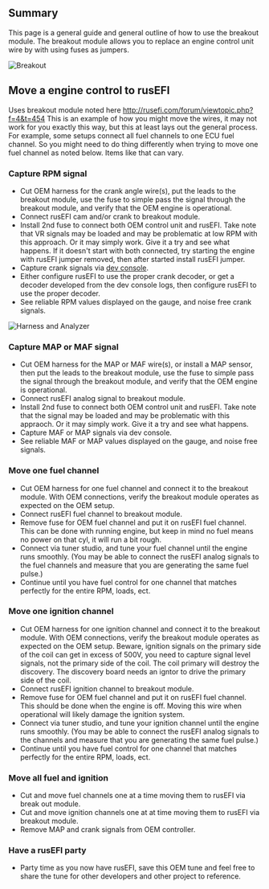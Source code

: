 ## Summary

This page is a general guide and general outline of how to use the breakout module. The breakout module allows you to replace an engine control unit wire by with using fuses as jumpers.

![Breakout](Images/breakout.png)

## Move a engine control to rusEFI
Uses breakout module noted here http://rusefi.com/forum/viewtopic.php?f=4&t=454 This is an example of how you might move the wires, it may not work for you exactly this way, but this at least lays out the general process. For example, some setups connect all fuel channels to one ECU fuel channel. So you might need to do thing differently when trying to move one fuel channel as noted below. Items like that can vary. 

### Capture RPM signal

* Cut OEM harness for the crank angle wire(s), put the leads to the breakout module, use the fuse to simple pass the signal through the breakout module, and verify that the OEM engine is operational. 
* Connect rusEFI cam and/or crank to breakout module.
* Install 2nd fuse to connect both OEM control unit and rusEFI. Take note that VR signals may be loaded and may be problematic at low RPM with this approach. Or it may simply work. Give it a try and see what happens. If it doesn't start with both connected, try starting the engine with rusEFI jumper removed, then after started install rusEFI jumper. 
* Capture crank signals via [dev console](Console).
* Either configure rusEFI to use the proper crank decoder, or get a decoder developed from the dev console logs, then configure rusEFI to use the proper decoder. 
* See reliable RPM values displayed on the gauge, and noise free crank signals.

![Harness and Analyzer](Images/Harness_and_analyzer.jpg)

### Capture MAP or MAF signal

* Cut OEM harness for the MAP or MAF wire(s), or install a MAP sensor, then put the leads to the breakout module, use the fuse to simple pass the signal through the breakout module, and verify that the OEM engine is operational. 
* Connect rusEFI analog signal to breakout module.
* Install 2nd fuse to connect both OEM control unit and rusEFI. Take note that the signal may be loaded and may be problematic with this appraoch. Or it may simply work. Give it a try and see what happens. 
* Capture MAF or MAP signals via dev console.
* See reliable MAF or MAP values displayed on the gauge, and noise free signals.

### Move one fuel channel

* Cut OEM harness for one fuel channel and connect it to the breakout module. With OEM connections, verify the breakout module operates as expected on the OEM setup. 
* Connect rusEFI fuel channel to breakout module.
* Remove fuse for OEM fuel channel and put it on rusEFI fuel channel. This can be done with running engine, but keep in mind no fuel means no power on that cyl, it will run a bit rough.
* Connect via tuner studio, and tune your fuel channel until the engine runs smoothly. (You may be able to connect the rusEFI analog signals to the fuel channels and measure that you are generating the same fuel pulse.) 
* Continue until you have fuel control for one channel that matches perfectly for the entire RPM, loads, ect. 

### Move one ignition channel

* Cut OEM harness for one ignition channel and connect it to the breakout module. With OEM connections, verify the breakout module operates as expected on the OEM setup. Beware, ignition signals on the primary side of the coil can get in excess of 500V, you need to capture signal level signals, not the primary side of the coil. The coil primary will destroy the discovery. The discovery board needs an igntor to drive the primary side of the coil. 
* Connect rusEFI ignition channel to breakout module.
* Remove fuse for OEM fuel channel and put it on rusEFI fuel channel. This should be done when the engine is off. Moving this wire when operational will likely damage the ignition system.  
* Connect via tuner studio, and tune your ignition channel until the engine runs smoothly. (You may be able to connect the rusEFI analog signals to the  channels and measure that you are generating the same fuel pulse.) 
* Continue until you have fuel control for one channel that matches perfectly for the entire RPM, loads, ect. 

### Move all fuel and ignition
* Cut and move fuel channels one at a time moving them to rusEFI via break out module.
* Cut and move ignition channels one at at time moving them to rusEFI via breakout module. 
* Remove MAP and crank signals from OEM controller. 

### Have a rusEFI party
* Party time as you now have rusEFI, save this OEM tune and feel free to share the tune for other developers and other project to reference. 
